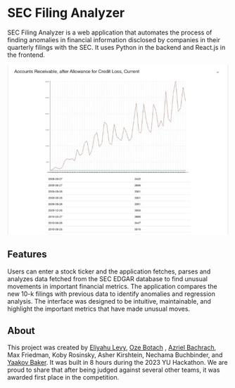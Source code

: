 # SEC Filing Analyzer

SEC Filing Analyzer is a web application that automates the process of finding anomalies in financial information disclosed by companies in their quarterly filings with the SEC. It uses Python in the backend and React.js in the frontend.

![An example showing the Accounts Receivable of Apple graphed over the lat few years](examplePic.jpg)


## Features
Users can enter a stock ticker and the application fetches, parses and analyzes data fetched from the SEC EDGAR database to find unusual movements in important financial metrics.
The application compares the new 10-k filings with previous data to identify anomalies and regression analysis.
The interface was designed to be intuitive, maintainable, and highlight the important metrics that have made unusual moves.


## About
This project was created by [Eliyahu Levy](https://github.com/EliMLevy), [Oze Botach](https://github.com/Ozeitis) , [Azriel Bachrach](https://github.com/azrielb1), Max Friedman, Koby Rosinsky, Asher Kirshtein, Nechama Buchbinder, and [Yaakov Baker](https://github.com/YaakovBaker). It was built in 8 hours during the 2023 YU Hackathon. We are proud to share that after being judged against several other teams, it was awarded first place in the competition. 